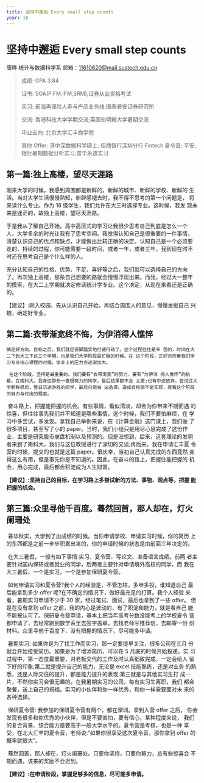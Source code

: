 ```yaml
---
title: 坚持中邂逅 Every small step counts
year: 16
---
```


# 坚持中邂逅 Every small step counts

唐晔 统计与数据科学系
邮箱：11610620@mail.sustech.edu.cn

> 成绩: GPA 3.84
> 
> 证书: SOA(P,FM,IFM,SRM);证券从业资格考试
> 
> 实习: 前海再保险人寿与产品业务线;国泰君安证券研究所
> 
> 交流: 香港科技大学学期交流;英国伯明翰大学暑期交流
> 
> 毕业去向: 北京大学汇丰商学院
> 
> 其他 Offer: 港中深数据科学硕士; 招商银行深圳分行 Fintech 夏令营; 平安;  银行暑期数据分析实习;普华永道实习



 ## 第一篇:独上高楼，望尽天涯路

  刚来大学的时候，我感到周围都是新鲜的，新鲜的城市、新鲜的学校、新鲜的 生活。当对大学生活慢慢熟知，新鲜感褪去时，我不得不思考的第一个问题是， 将来读什么专业。作为 16 级学生，我们允许在大三时选择专业。这时候，我发 现未来是迷茫的，故独上高楼，望尽天涯路。

  于是我从了解自己开始。高中高压式的学习让我很少思考自己到底是怎么一个 人，大学多余的时光让我有了思考空间。我觉得认知自己是很重要的一件事情， 清楚认识自己的优点和缺点，才能做出比较正确的决定。认知自己是一个必须要 走的、持续的过程，你可能需要一段时间，或者一年，或者三年，我到现在时不 时还在思考自己是个什么样的人。

  充分认知自己的性格、优势、不足、喜好等之后，我们就可以选择自己的方向 了。再次独上高楼，那条自己想要的路就会慢慢浮现出来。而我，经过大一整年 的摸索，在大二上学期就决定修读统计学专业。这个决定，从现在来看还是正确 的。

  【建议】:刚入校园，先从认识自己开始，再结合周围人的意见，慢慢发掘自己 兴趣，确定好专业。



##  第二篇:衣带渐宽终不悔，为伊消得人憔悴

  	确定好方向、目标之后，我们就应该脚踏实地付诸行动了。这个过程往往是辛 苦的，时间在大二下到大三下这三个学期，也是我们大学阶段最忙碌的时候。在 这个阶段，正好对应着我们学习专业核心课程的时候，学业上的压力会逐渐加大。

 	 在这个阶段，坚持是最重要的。我们要有“衣带渐宽”的努力，要有“为伊消 得人憔悴”的执着。在南科大，我身边那些一直很努力的同学，最后结果都不会 太差;也有中途放弃，尝试过大学新鲜感后，整日沉迷游戏的同学，最后只能被 迫选择。造成目标能不能实现，就看这个阶段的努力与付出的程度。

​	   奋斗路上，把握能把握的机会。有些事情，看似清淡，却会为你带来不期而遇 的惊喜，但往往事先我们并不知道是哪些事情。这个时候，我们不要怕麻烦，在 学习中多尝试，多发现。拿我自己举例来说，在《计算金融》这门课上，我们做 了很多项目，甚至写了小的 paper。当时，我们小组只是用尽心思完成了这份作 业，主要是研究股市崩盘机制以及预测的。但是没想到，后来，这套理论的发明 者来到了南科大，我们与这位教授进行了深切的交谈;再后来，我在申请汇丰夏 令营的时候，提交的也就是这篇 paper。很庆幸，当初自己认真完成的东西竟然 变得这么有用，但是事先你是不知道的。因此，在奋斗的路上，把握住能把握的 机会，用心完成，最后都会积淀成为人生财富。

**【建议】:坚持自己的目标，在学习路上多尝试新的方法、事物、观点等，把握 能把握的机会。**



## 第三篇:众里寻他千百度。蓦然回首，那人却在，灯火阑珊处

​		春华秋实，大学到了出成绩的时候。当你申请学校、申请实习时候，你的简历 上的东西都是之前一步步积累出来的，你的申请时候的状态是由前面三年决定的。

​		在大三暑假，一般有如下事情:实习、夏令营、写论文、准备语言成绩。前两 者主要针对国内保研或者就业的同学，后两者主要针对申请境外高校的同学。而 我在大三暑假，一个是实习，一个是参加保研夏令营。

​		如何申请实习和夏令营?我个人的经验是，不管怎样，多申多投，谁知道自己 最后能拿到多少 offer 呢?在不确定的情况下，做好最充足的打算。我个人经验 来看，暑期实习申请不少于 30 家，经过笔试、面试，最后也拿到了一些 offer。 但是在没有拿到 offer 之前，我的内心是波动的，有了积淀和能力，就是看自己 能不能被认可了。保研夏令营申请，基本上把当年高考分数没能考上的学校夏令 营都申请了，去经常跑到数学系里去签字盖章，去找老师写推荐信，去邮寄一份 份材料。众里寻他千百度下，没有把握的情况下，尽可能多申请。

​		暑期实习: 如果你是为了找工作而实习，那一定要提早关注，很多公司在三月 份就会开始接受简历。如果是为了增添简历，可以在 5 月底的时候开始投递。实 习过程中，第一态度最重要，对老板交代的工作及时认真细致完成，一定会给人 留下好的印象;第二就是提升自己的能力，无论是 excel 技能熟练，还是对业务 的熟悉，还是人际交往的提升，都是能力提升的表现;第三就是与其他实习生打 成一片，不然你实习会很无趣的。在我暑期实习的公司，每有实习生离职，我们 都会聚餐，送上自己的祝福。实习的小伙伴和你一样优秀，和你一样需要面对未 来的各种选择。

​		保研夏令营: 我参加的保研夏令营有两个，都在深圳。拿到入营 offer 之后， 你会发现有很多和你优秀的小伙伴，但是不要害怕，要有信心，某种程度来说， 我们的复合背景、综合能力是要高于一般大学水平的。夏令营是考核，也是一种 享受，在北大汇丰的夏令营，老师说:“如果你很享受这次夏令营，那你拿到 offer 的概率就很大”。

​		蓦然回首，那人却在，灯火阑珊处。只要你坚持，只要你努力，总有些惊喜会 不期而遇，该来的奖励不会迟到。

**【建议】:在申请阶段，掌握足够多的信息，尽可能多申请。**
